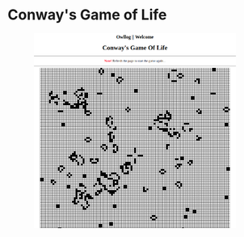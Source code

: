 # Conway's Game of Life

<div align="center"><img src="https://raw.githubusercontent.com/Meklad/conways-game-of-life/master/game_of_life_cover.png" width="400"></div>
